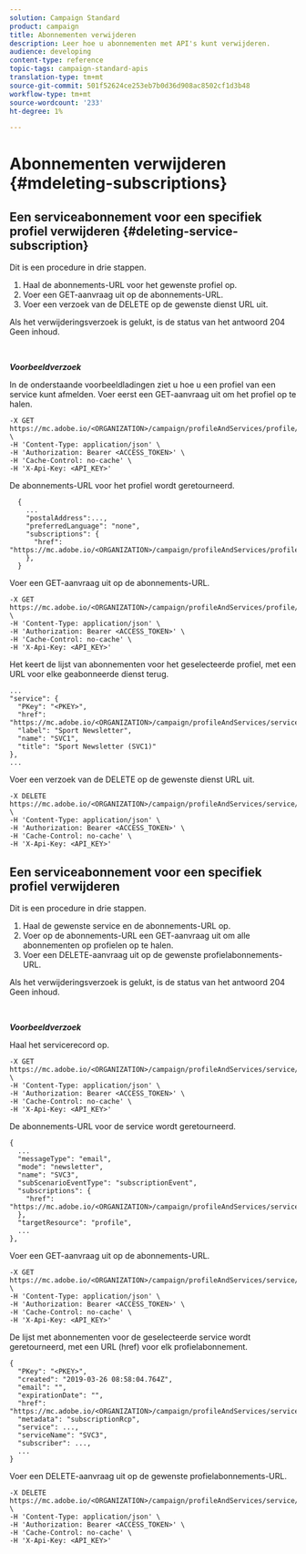 ```yaml
---
solution: Campaign Standard
product: campaign
title: Abonnementen verwijderen
description: Leer hoe u abonnementen met API's kunt verwijderen.
audience: developing
content-type: reference
topic-tags: campaign-standard-apis
translation-type: tm+mt
source-git-commit: 501f52624ce253eb7b0d36d908ac8502cf1d3b48
workflow-type: tm+mt
source-wordcount: '233'
ht-degree: 1%

---
```



# Abonnementen verwijderen {#mdeleting-subscriptions}

<!--NOTE TO WRITER: There are two duplicate headings that seem to have the same content. Delete one? Rename if different?-->

## Een serviceabonnement voor een specifiek profiel verwijderen {#deleting-service-subscription}

Dit is een procedure in drie stappen.

1. Haal de abonnements-URL voor het gewenste profiel op.
1. Voer een GET-aanvraag uit op de abonnements-URL.
1. Voer een verzoek van de DELETE op de gewenste dienst URL uit.

Als het verwijderingsverzoek is gelukt, is de status van het antwoord 204 Geen inhoud.

<br/>

***Voorbeeldverzoek***

In de onderstaande voorbeeldladingen ziet u hoe u een profiel van een service kunt afmelden. Voer eerst een GET-aanvraag uit om het profiel op te halen.

```
-X GET https://mc.adobe.io/<ORGANIZATION>/campaign/profileAndServices/profile/<PKEY> \
-H 'Content-Type: application/json' \
-H 'Authorization: Bearer <ACCESS_TOKEN>' \
-H 'Cache-Control: no-cache' \
-H 'X-Api-Key: <API_KEY>'
```

De abonnements-URL voor het profiel wordt geretourneerd.

```
  {
    ...
    "postalAddress":...,
    "preferredLanguage": "none",
    "subscriptions": {
      "href": "https://mc.adobe.io/<ORGANIZATION>/campaign/profileAndServices/profile/<PKEY>/subscriptions/"
    },
  }
```

Voer een GET-aanvraag uit op de abonnements-URL.

```
-X GET https://mc.adobe.io/<ORGANIZATION>/campaign/profileAndServices/profile/<PKEY>/subscriptions \
-H 'Content-Type: application/json' \
-H 'Authorization: Bearer <ACCESS_TOKEN>' \
-H 'Cache-Control: no-cache' \
-H 'X-Api-Key: <API_KEY>'
```

Het keert de lijst van abonnementen voor het geselecteerde profiel, met een URL voor elke geabonneerde dienst terug.

```
...
"service": {
  "PKey": "<PKEY>",
  "href": "https://mc.adobe.io/<ORGANIZATION>/campaign/profileAndServices/service/<PKEY>",
  "label": "Sport Newsletter",
  "name": "SVC1",
  "title": "Sport Newsletter (SVC1)"
},
...
```

Voer een verzoek van de DELETE op de gewenste dienst URL uit.

```
-X DELETE https://mc.adobe.io/<ORGANIZATION>/campaign/profileAndServices/service/<PKEY> \
-H 'Content-Type: application/json' \
-H 'Authorization: Bearer <ACCESS_TOKEN>' \
-H 'Cache-Control: no-cache' \
-H 'X-Api-Key: <API_KEY>'
```

<!-- + réponse -->

## Een serviceabonnement voor een specifiek profiel verwijderen

Dit is een procedure in drie stappen.

1. Haal de gewenste service en de abonnements-URL op.
1. Voer op de abonnements-URL een GET-aanvraag uit om alle abonnementen op profielen op te halen.
1. Voer een DELETE-aanvraag uit op de gewenste profielabonnements-URL.

Als het verwijderingsverzoek is gelukt, is de status van het antwoord 204 Geen inhoud.

<br/>

***Voorbeeldverzoek***

Haal het servicerecord op.

```
-X GET https://mc.adobe.io/<ORGANIZATION>/campaign/profileAndServices/service/<PKEY> \
-H 'Content-Type: application/json' \
-H 'Authorization: Bearer <ACCESS_TOKEN>' \
-H 'Cache-Control: no-cache' \
-H 'X-Api-Key: <API_KEY>'
```

De abonnements-URL voor de service wordt geretourneerd.

```
{
  ...
  "messageType": "email",
  "mode": "newsletter",
  "name": "SVC3",
  "subScenarioEventType": "subscriptionEvent",
  "subscriptions": {
    "href": "https://mc.adobe.io/<ORGANIZATION>/campaign/profileAndServices/service/<PKEY>/subscriptions/"
  },
  "targetResource": "profile",
  ...
},
```

Voer een GET-aanvraag uit op de abonnements-URL.

```
-X GET https://mc.adobe.io/<ORGANIZATION>/campaign/profileAndServices/service/<PKEY>/subscriptions \
-H 'Content-Type: application/json' \
-H 'Authorization: Bearer <ACCESS_TOKEN>' \
-H 'Cache-Control: no-cache' \
-H 'X-Api-Key: <API_KEY>'
```

De lijst met abonnementen voor de geselecteerde service wordt geretourneerd, met een URL (href) voor elk profielabonnement.

```
{
  "PKey": "<PKEY>",
  "created": "2019-03-26 08:58:04.764Z",
  "email": "",
  "expirationDate": "",
  "href": "https://mc.adobe.io/<ORGANIZATION>/campaign/profileAndServices/service/<PKEY>/subscriptions/<PKEY>",
  "metadata": "subscriptionRcp",
  "service": ...,
  "serviceName": "SVC3",
  "subscriber": ...,
  ...
}
```

Voer een DELETE-aanvraag uit op de gewenste profielabonnements-URL.

```
-X DELETE https://mc.adobe.io/<ORGANIZATION>/campaign/profileAndServices/service/<PKEY>/subscriptions/<PKEY> \
-H 'Content-Type: application/json' \
-H 'Authorization: Bearer <ACCESS_TOKEN>' \
-H 'Cache-Control: no-cache' \
-H 'X-Api-Key: <API_KEY>'
```

<!-- + réponse -->
